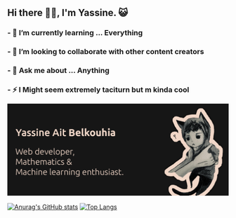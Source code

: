 ## Hi there 👋🏽, I'm Yassine. 😺

 ### - 🔭 I’m currently learning ... Everything
### - 👯 I’m looking to collaborate  with other content creators 
### - 💬 Ask me about ... Anything 

### - ⚡ I Might seem extremely taciturn but  m kinda **cool**   

<img src="gitHub.png" alt="">


 [![Anurag's GitHub stats](https://github-readme-stats.vercel.app/api?username=YassineAitBelkouhia&theme=dark)](https://github.com/anuraghazra/github-readme-stats) [![Top Langs](https://github-readme-stats.vercel.app/api/top-langs/?username=YassineAitBelkouhia&layout=compact&theme=dark)](https://github.com/anuraghazra/github-readme-stats) 
 

 
